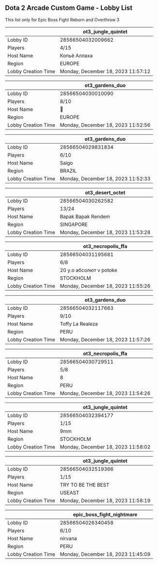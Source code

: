 ## Dota 2 Arcade Custom Game - Lobby List

This list only for Epic Boss Fight Reborn and Overthrow 3

|  | ot3_jungle_quintet |
| ------ | ------ |
| Lobby ID | 28566504032009662 |
| Players | 4/15 |
| Host Name | Копьё Аллаха |
| Region | EUROPE |
| Lobby Creation Time | Monday, December 18, 2023 11:57:12 |


|  | ot3_gardens_duo |
| ------ | ------ |
| Lobby ID | 28566504030010090 |
| Players | 8/10 |
| Host Name | 𩠑 |
| Region | EUROPE |
| Lobby Creation Time | Monday, December 18, 2023 11:52:56 |


|  | ot3_gardens_duo |
| ------ | ------ |
| Lobby ID | 28566504029831834 |
| Players | 6/10 |
| Host Name | Saigo |
| Region | BRAZIL |
| Lobby Creation Time | Monday, December 18, 2023 11:52:33 |


|  | ot3_desert_octet |
| ------ | ------ |
| Lobby ID | 28566504030262582 |
| Players | 13/24 |
| Host Name | Bapak Bapak Rendem |
| Region | SINGAPORE |
| Lobby Creation Time | Monday, December 18, 2023 11:53:28 |


|  | ot3_necropolis_ffa |
| ------ | ------ |
| Lobby ID | 28566504031195681 |
| Players | 6/8 |
| Host Name | 20 y.o абсолют v potoke |
| Region | STOCKHOLM |
| Lobby Creation Time | Monday, December 18, 2023 11:55:26 |


|  | ot3_gardens_duo |
| ------ | ------ |
| Lobby ID | 28566504032117663 |
| Players | 9/10 |
| Host Name | Toffy La Realeza |
| Region | PERU |
| Lobby Creation Time | Monday, December 18, 2023 11:57:26 |


|  | ot3_necropolis_ffa |
| ------ | ------ |
| Lobby ID | 28566504030729511 |
| Players | 5/8 |
| Host Name | 8 |
| Region | PERU |
| Lobby Creation Time | Monday, December 18, 2023 11:54:26 |


|  | ot3_jungle_quintet |
| ------ | ------ |
| Lobby ID | 28566504032394177 |
| Players | 1/15 |
| Host Name | 9mm |
| Region | STOCKHOLM |
| Lobby Creation Time | Monday, December 18, 2023 11:58:02 |


|  | ot3_jungle_quintet |
| ------ | ------ |
| Lobby ID | 28566504032519366 |
| Players | 1/15 |
| Host Name | TRY TO BE THE BEST |
| Region | USEAST |
| Lobby Creation Time | Monday, December 18, 2023 11:58:19 |


|  | epic_boss_fight_nightmare |
| ------ | ------ |
| Lobby ID | 28566504026340458 |
| Players | 6/10 |
| Host Name | nirvana |
| Region | PERU |
| Lobby Creation Time | Monday, December 18, 2023 11:45:09 |


